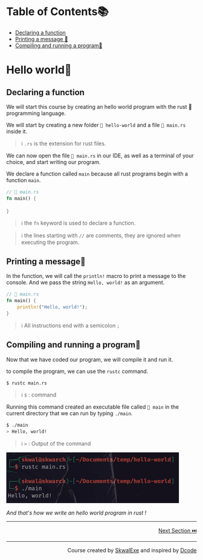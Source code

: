 # Table of Contents📚
- [Declaring a function](#declaring-a-function)
- [Printing a message 💬](#printing-a-message)
- [Compiling and running a program🏃](#compiling-and-running-a-program)

# Hello world👋
## Declaring a function
We will start this course by creating an hello world program with the rust 🦀 programming language.

We will start by creating a new folder `📂 hello-world` and a file `📄 main.rs` inside it.

> ℹ️ `.rs` is the extension for rust files.

We can now open the file `📄 main.rs` in our IDE, as well as a terminal of your choice, and start writing our program.

We declare a function called `main` because all rust programs begin with a function `main`.

```rust
// 📄 main.rs
fn main() {

}
```

> ℹ️ the `fn` keyword is used to declare a function.

> ℹ️ the lines starting with `//` are comments, they are ignored when executing the program.

## Printing a message💬

In the function, we will call the `println!` macro to print a message to the console. And we pass the string `Hello, world!` as an argument.

```rust
// 📄 main.rs
fn main() {
    println!("Hello, world!");
}
```

> ℹ️ All instructions end with a semicolon `;`
## Compiling and running a program🏃
Now that we have coded our program, we will compile it and run it.

to compile the program, we can use the `rustc` command.

```bash
$ rustc main.rs
```
> ℹ️ `$` : command

Running this command created an executable file called `📄 main` in the current directory that we can run by typing `./main`.

```bash
$ ./main
> Hello, world!
```
> ℹ️ `>` : Output of the command

![](1.png)

*And that's how we write an hello world program in rust !*

---

<p align="right"><a href="https://github.com/SkwalExe/learn-rust/tree/main/course/hello-world-cargo">Next Section ⏭️</a></p>

---


<p align="right">Course created by <a href="https://github.com/SkwalExe/" target="_blank">SkwalExe</a> and inspired by <a href="https://www.youtube.com/watch?v=vOMJlQ5B-M0&list=PLVvjrrRCBy2JSHf9tGxGKJ-bYAN_uDCUL" target="_blank">Dcode</a></p>